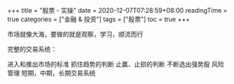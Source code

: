 +++
title = "股票 - 实操"
date = 2020-12-07T07:28:59+08:00
readingTime = true
categories = ["金融 & 投资"]
tags = ["股票"]
toc = true
+++

市场就像大海，要做的就是观察，学习，顺流而行

<!--more-->

完整的交易系统：

进入和推出市场的标准
抓住趋势的判断
止赢、止损的判断
不断选出强势股
风险管理 
短期，中期，长期交易系统